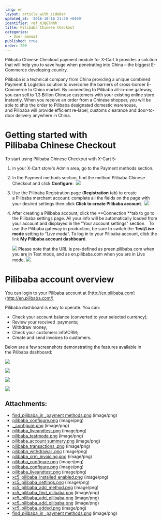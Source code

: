 ```yaml
---
lang: en
layout: article_with_sidebar
updated_at: '2016-10-16 21:50 +0400'
identifier: ref_mJQGlNhh
title: Pilibaba Chinese Checkout
categories:
  - User manual
published: true
order: 209
---
```



Pilibaba Chinese Checkout payment module for X-Cart 5 provides a solution that will help you to save huge when penetrating into China – the biggest E-Commerce developing country. 

Pilibaba is a technical company from China providing a unique combined Payment & Logistics solution to overcome the barriers of cross-border E-Commerce to China market. By connecting to Pilibaba all-in-one gateway, you can sell to 1.3 Billion Chinese customers with your existing online store instantly. When you receive an order from a Chinese shopper, you will be able to ship the order to Pilibaba designated domestic warehouse, and Pilibaba will provide efficient re-label, customs clearance and door-to-door delivery anywhere in China.

# Getting started with Pilibaba Chinese Checkout

To start using Pilibaba Chinese Checkout with X-Cart 5:

1.  In your X-Cart store's Admin area, go to the Payment methods section.
2.  In the Payment methods section, find the method Pilibaba Chinese Checkout and click **Configure**: 
    ![]({{site.baseurl}}/attachments/9307023/9439626.png?effects=drop-shadow)
3.  Use the Pilibaba Registration page (**Registration** tab) to create a Pilibaba merchant account: complete all the fields on the page with your desired settings then click **Click to create Pilibaba account**. 
    ![]({{site.baseurl}}/attachments/9307023/9439627.png?effects=drop-shadow)
4.  After creating a Pilibaba account, click the **Connection **tab to go to the Pilibaba settings page. All your info will be automatically loaded from your account and displayed in the "Your account settings" section.  
    To use the Pilibaba gateway in production, be sure to switch the **Test/Live mode** setting to “_Live mode_”. To log in to your Pilibaba account, click the link **My Pilibaba account dashboard**.

    ![]({{site.baseurl}}/attachments/9307023/9439629.png?effects=drop-shadow)
    Please note that the URL is pre-defined as preen.pilibaba.com when you are in Test mode, and as en.pilibaba.com when you are in Live mode.
    ![]({{site.baseurl}}/attachments/9307023/9439630.png?effects=drop-shadow)

# Pilibaba account overview

You can login to your Pilibaba account at [http://en.pilibaba.com](http://en.pilibaba.com/)

Pilibaba dashboard is easy to operate. You can:

*   Check your account balance (converted to your selected currency);
*   Review your received  payments;
*   Withdraw money;
*   Check your customers info\CRM;
*   Create and send invoices to customers.

Below are a few screenshots demonstrating the features available in the Pilibaba dashboard:

![]({{site.baseurl}}/attachments/9307023/9439631.png?effects=drop-shadow)

![]({{site.baseurl}}/attachments/9307023/9439632.png?effects=drop-shadow)

![]({{site.baseurl}}/attachments/9307023/9439633.png?effects=drop-shadow)

![]({{site.baseurl}}/attachments/9307023/9439634.png?effects=drop-shadow)

## Attachments:

* [find_pilibaba_in _payment methods.png]({{site.baseurl}}/attachments/9307023/9439715.png) (image/png)
* [pilibaba_configure.png]({{site.baseurl}}/attachments/9307023/9439635.png) (image/png)
* [._configure.png]({{site.baseurl}}/attachments/9307023/9439628.png) (image/png)
* [pilibaba_liveandtest.png]({{site.baseurl}}/attachments/9307023/9439637.png) (image/png)
* [pilibaba_testmode.png]({{site.baseurl}}/attachments/9307023/9439630.png) (image/png)
* [pilibaba_account summary.png]({{site.baseurl}}/attachments/9307023/9439631.png) (image/png)
* [pilibaba_transactions .png]({{site.baseurl}}/attachments/9307023/9439632.png) (image/png)
* [pilibaba_withdrawal .png]({{site.baseurl}}/attachments/9307023/9439633.png) (image/png)
* [pilibaba_crm_invoicing.png]({{site.baseurl}}/attachments/9307023/9439634.png) (image/png)
* [pilibaba_configure.png]({{site.baseurl}}/attachments/9307023/9439636.png) (image/png)
* [pilibaba_configure.png]({{site.baseurl}}/attachments/9307023/9439627.png) (image/png)
* [pilibaba_liveandtest.png]({{site.baseurl}}/attachments/9307023/9439629.png) (image/png)
* [xc5_pilibaba_installed_enabled.png]({{site.baseurl}}/attachments/9307023/9439687.png) (image/png)
* [xc5_pilibaba_settings.png]({{site.baseurl}}/attachments/9307023/9439688.png) (image/png)
* [xc5_pilibaba_add_method.png]({{site.baseurl}}/attachments/9307023/9439689.png) (image/png)
* [xc5_pilibaba_find_pilibaba.png]({{site.baseurl}}/attachments/9307023/9439690.png) (image/png)
* [xc5_pilibaba_add_pilibaba.png]({{site.baseurl}}/attachments/9307023/9439692.png) (image/png)
* [xc5_pilibaba_add_pilibaba.png]({{site.baseurl}}/attachments/9307023/9439691.png) (image/png)
* [xc5_pilibaba_added.png]({{site.baseurl}}/attachments/9307023/9439693.png) (image/png)
* [find_pilibaba_in _payment methods.png]({{site.baseurl}}/attachments/9307023/9439626.png) (image/png)
